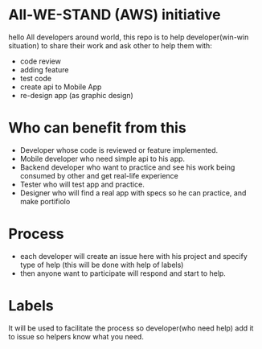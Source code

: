# All-WE-STAND (AWS) initiative


hello All developers around world, this repo is to help developer(win-win situation) to share their work and ask other to help them with: 
- code review 
- adding feature
- test code 
- create api to Mobile App
- re-design app (as graphic design)

# Who can benefit from this 
- Developer whose code is reviewed or feature implemented.  
- Mobile developer who need simple api to his app.  
- Backend developer who want to practice and see his work being consumed by other and get real-life experience
- Tester who will test app and practice. 
- Designer who will find a real app with specs so he can practice, and make portifiolo

# Process 
- each developer will create an issue here with his project and specify type of help (this will be done with help of labels)
- then anyone want to participate will respond and start to help. 

# Labels 
It will be used to facilitate the process so developer(who need help) add it to issue so helpers know what you need. 
